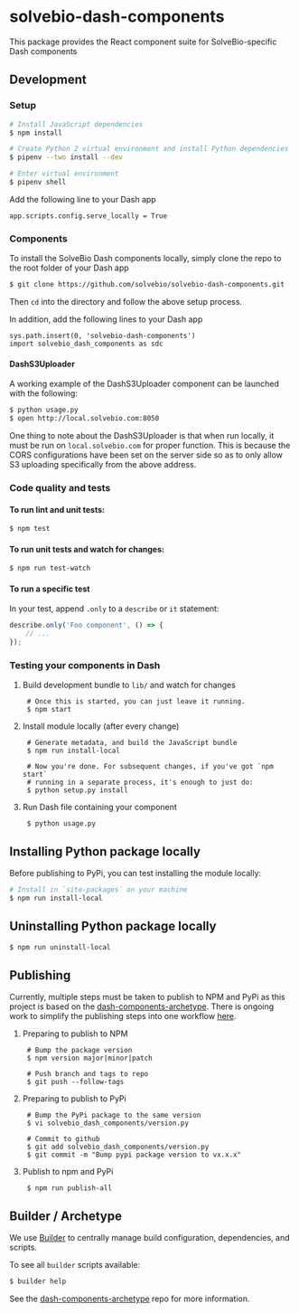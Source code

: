 # solvebio-dash-components

This package provides the React component suite for SolveBio-specific Dash components

## Development
### Setup

```sh
# Install JavaScript dependencies
$ npm install

# Create Python 2 virtual environment and install Python dependencies
$ pipenv --two install --dev

# Enter virtual environment
$ pipenv shell

```

Add the following line to your Dash app
```
app.scripts.config.serve_locally = True
```

### Components

To install the SolveBio Dash components locally, simply clone the repo to the root folder of your
Dash app

```sh
$ git clone https://github.com/solvebio/solvebio-dash-components.git
```

Then `cd` into the directory and follow the above setup process.

In addition, add the following lines to your Dash app
```
sys.path.insert(0, 'solvebio-dash-components')
import solvebio_dash_components as sdc
```

#### DashS3Uploader

A working example of the DashS3Uploader component can be launched with the following:

```sh
$ python usage.py
$ open http://local.solvebio.com:8050
```

One thing to note about the DashS3Uploader is that when run locally, it must be run on `local.solvebio.com`
for proper function. This is because the CORS configurations have been set on the server side
so as to only allow S3 uploading specifically from the above address.

### Code quality and tests

#### To run lint and unit tests:

```sh
$ npm test
```

#### To run unit tests and watch for changes:

```sh
$ npm run test-watch
```

#### To run a specific test

In your test, append `.only` to a `describe` or `it` statement:

```javascript
describe.only('Foo component', () => {
    // ...
});
```

### Testing your components in Dash

1. Build development bundle to `lib/` and watch for changes

        # Once this is started, you can just leave it running.
        $ npm start

2. Install module locally (after every change)

        # Generate metadata, and build the JavaScript bundle
        $ npm run install-local

        # Now you're done. For subsequent changes, if you've got `npm start`
        # running in a separate process, it's enough to just do:
        $ python setup.py install

3. Run Dash file containing your component

        $ python usage.py

## Installing Python package locally

Before publishing to PyPi, you can test installing the module locally:

```sh
# Install in `site-packages` on your machine
$ npm run install-local
```

## Uninstalling Python package locally

```sh
$ npm run uninstall-local
```

## Publishing

Currently, multiple steps must be taken to publish to NPM and PyPi as this project
is based on the [dash-components-archetype][]. There is ongoing work to simplify
the publishing steps into one workflow [here](https://github.com/plotly/dash-components-archetype/issues/5).

1. Preparing to publish to NPM

        # Bump the package version
        $ npm version major|minor|patch

        # Push branch and tags to repo
        $ git push --follow-tags

2. Preparing to publish to PyPi

        # Bump the PyPi package to the same version
        $ vi solvebio_dash_components/version.py

        # Commit to github
        $ git add solvebio_dash_components/version.py
        $ git commit -m "Bump pypi package version to vx.x.x"

3. Publish to npm and PyPi

        $ npm run publish-all


## Builder / Archetype

We use [Builder][] to centrally manage build configuration, dependencies, and
scripts.

To see all `builder` scripts available:

```sh
$ builder help
```

See the [dash-components-archetype][] repo for more information.

[Builder]: https://github.com/FormidableLabs/builder
[Dash]: https://plot.ly/dash
[NPM package authors]: https://www.npmjs.com/package/dash-core-components/access
[PyPi]: https://pypi.python.org/pypi
[dash-components-archetype]: https://github.com/plotly/dash-components-archetype
